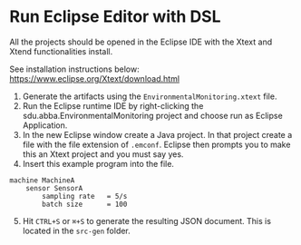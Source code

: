 # Run Eclipse Editor with DSL
All the projects should be opened in the Eclipse IDE with the Xtext and Xtend functionalities install.

See installation instructions below:
https://www.eclipse.org/Xtext/download.html

1. Generate the artifacts using the `EnvironmentalMonitoring.xtext` file.
2. Run the Eclipse runtime IDE by right-clicking the sdu.abba.EnvironmentalMonitoring project and choose run as Eclipse Application.
3. In the new Eclipse window create a Java project. In that project create a file with the file extension of `.emconf`. Eclipse then prompts you to make this an Xtext project and you must say yes.
4. Insert this example program into the file.
```
machine MachineA
    sensor SensorA
        sampling rate 	= 5/s
        batch size 		= 100
```
5. Hit `CTRL+S` or `⌘+S` to generate the resulting JSON document. This is located in the `src-gen` folder.